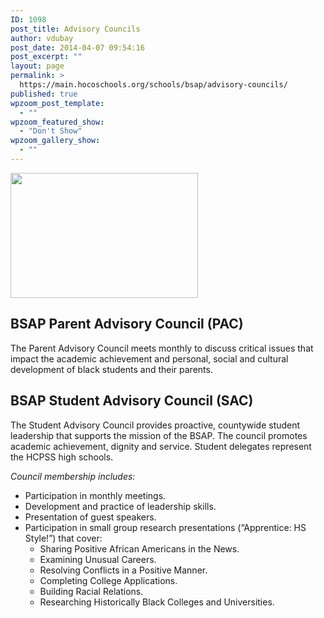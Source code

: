 ```yaml
---
ID: 1098
post_title: Advisory Councils
author: vdubay
post_date: 2014-04-07 09:54:16
post_excerpt: ""
layout: page
permalink: >
  https://main.hocoschools.org/schools/bsap/advisory-councils/
published: true
wpzoom_post_template:
  - ""
wpzoom_featured_show:
  - "Don't Show"
wpzoom_gallery_show:
  - ""
---
```

<img class="pict" alt=" " src="/f/schools/bsap/bsap_pic2.jpg" width="300" height="200" />

<h2>BSAP Parent Advisory Council (PAC)</h2>

<p>The Parent Advisory Council meets monthly to discuss critical issues that impact the academic achievement and personal, social and cultural development of black students and their parents.</p>

<h2>BSAP Student Advisory Council (SAC)</h2>

<p>The Student Advisory Council provides proactive, countywide student leadership that supports the mission of the BSAP. The council promotes academic achievement, dignity and service. Student delegates represent the HCPSS high schools.</p>

<p><em>Council membership includes:</em></p>

<ul>
  <li>Participation in monthly meetings.</li>
  <li>Development and practice of leadership skills.</li>
  <li>Presentation of guest speakers.</li>
  <li>Participation in small group research presentations (“Apprentice: HS Style!”) that cover:
   <ul>
    <li>Sharing Positive African Americans in the News.</li>
    <li>Examining Unusual Careers.</li>
    <li>Resolving Conflicts in a Positive Manner.</li>
    <li>Completing College Applications.</li>
    <li>Building Racial Relations.</li>
    <li>Researching Historically Black Colleges and Universities.</li>
   </ul>
  </li>
</ul>